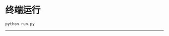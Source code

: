 # 终端运行

```shell
python run.py
```
***********************************************************************************************************************************************************************************************************************************************************************************************************************************************************************************************